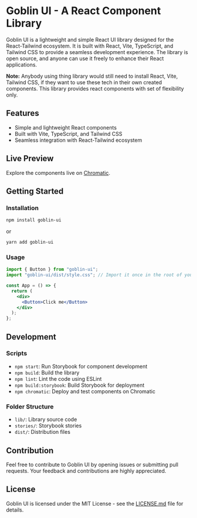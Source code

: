 # Goblin UI - A React Component Library

Goblin UI is a lightweight and simple React UI library designed for the React-Tailwind ecosystem. It is built with React, Vite, TypeScript, and Tailwind CSS to provide a seamless development experience. The library is open source, and anyone can use it freely to enhance their React applications.

**Note:** Anybody using thing library would still need to install React, Vite, Tailwind CSS, if they want to use these tech in their own created components. This library provides react components with set of flexibility only.

## Features

- Simple and lightweight React components
- Built with Vite, TypeScript, and Tailwind CSS
- Seamless integration with React-Tailwind ecosystem

## Live Preview

Explore the components live on [Chromatic](https://65bf62db67958723222ca2d1-jeqxhslgwd.chromatic.com/).

## Getting Started

### Installation

```bash
npm install goblin-ui
```

or

```bash
yarn add goblin-ui
```

### Usage

```jsx
import { Button } from "goblin-ui";
import "goblin-ui/dist/style.css"; // Import it once in the root of your repo.

const App = () => {
  return (
    <div>
      <Button>Click me</Button>
    </div>
  );
};
```

## Development

### Scripts

- `npm start`: Run Storybook for component development
- `npm build`: Build the library
- `npm lint`: Lint the code using ESLint
- `npm build:storybook`: Build Storybook for deployment
- `npm chromatic`: Deploy and test components on Chromatic

### Folder Structure

- `lib/`: Library source code
- `stories/`: Storybook stories
- `dist/`: Distribution files

## Contribution

Feel free to contribute to Goblin UI by opening issues or submitting pull requests. Your feedback and contributions are highly appreciated.

## License

Goblin UI is licensed under the MIT License - see the [LICENSE.md](LICENSE.md) file for details.
